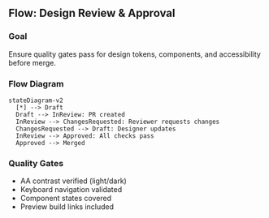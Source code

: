 ## Flow: Design Review & Approval

### Goal
Ensure quality gates pass for design tokens, components, and accessibility before merge.

### Flow Diagram
```mermaid
stateDiagram-v2
  [*] --> Draft
  Draft --> InReview: PR created
  InReview --> ChangesRequested: Reviewer requests changes
  ChangesRequested --> Draft: Designer updates
  InReview --> Approved: All checks pass
  Approved --> Merged
```

### Quality Gates
- AA contrast verified (light/dark)
- Keyboard navigation validated
- Component states covered
- Preview build links included

